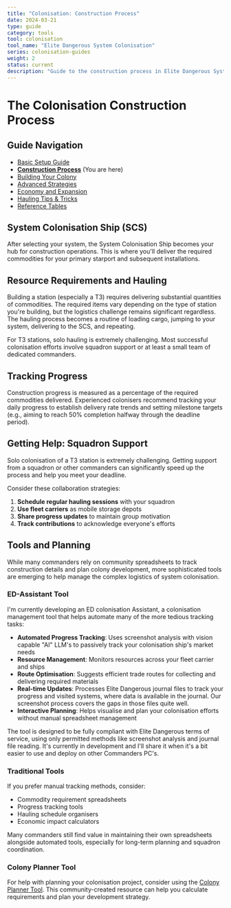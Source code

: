 ```yaml
---
title: "Colonisation: Construction Process"
date: 2024-03-21
type: guide
category: tools
tool: colonisation
tool_name: "Elite Dangerous System Colonisation"
series: colonisation-guides
weight: 2
status: current
description: "Guide to the construction process in Elite Dangerous System Colonisation"
---
```


# The Colonisation Construction Process

## Guide Navigation
- [Basic Setup Guide](/guides/colonisation-basics/)
- **[Construction Process](/guides/colonisation-construction/)** (You are here)
- [Building Your Colony](/guides/colonisation-building/)
- [Advanced Strategies](/guides/colonisation-advanced/)
- [Economy and Expansion](/guides/colonisation-economy/)
- [Hauling Tips & Tricks](/guides/colonisation-tips/)
- [Reference Tables](/guides/colonisation-reference/)

## System Colonisation Ship (SCS)

After selecting your system, the System Colonisation Ship becomes your hub for construction operations. This is where you'll deliver the required commodities for your primary starport and subsequent installations.

## Resource Requirements and Hauling

Building a station (especially a T3) requires delivering substantial quantities of commodities. The required items vary depending on the type of station you're building, but the logistics challenge remains significant regardless. The hauling process becomes a routine of loading cargo, jumping to your system, delivering to the SCS, and repeating.

For T3 stations, solo hauling is extremely challenging. Most successful colonisation efforts involve squadron support or at least a small team of dedicated commanders.

## Tracking Progress

Construction progress is measured as a percentage of the required commodities delivered. Experienced colonisers recommend tracking your daily progress to establish delivery rate trends and setting milestone targets (e.g., aiming to reach 50% completion halfway through the deadline period).

## Getting Help: Squadron Support

Solo colonisation of a T3 station is extremely challenging. Getting support from a squadron or other commanders can significantly speed up the process and help you meet your deadline.

Consider these collaboration strategies:
1. **Schedule regular hauling sessions** with your squadron
2. **Use fleet carriers** as mobile storage depots
3. **Share progress updates** to maintain group motivation
4. **Track contributions** to acknowledge everyone's efforts

## Tools and Planning

While many commanders rely on community spreadsheets to track construction details and plan colony development, more sophisticated tools are emerging to help manage the complex logistics of system colonisation.

### ED-Assistant Tool

I'm currently developing an ED colonisation Assistant, a colonisation management tool that helps automate many of the more tedious tracking tasks:

- **Automated Progress Tracking**: Uses screenshot analysis with vision capable "AI" LLM's to passively track your colonisation ship's market needs
- **Resource Management**: Monitors resources across your fleet carrier and ships
- **Route Optimisation**: Suggests efficient trade routes for collecting and delivering required materials
- **Real-time Updates**: Processes Elite Dangerous journal files to track your progress and visited systems, where data is available in the journal. Our screenshot process covers the gaps in those files quite well.
- **Interactive Planning**: Helps visualise and plan your colonisation efforts without manual spreadsheet management

The tool is designed to be fully compliant with Elite Dangerous terms of service, using only permitted methods like screenshot analysis and journal file reading. It's currently in development and I'll share it when it's a bit easier to use and deploy on other Commanders PC's.

### Traditional Tools

If you prefer manual tracking methods, consider:
- Commodity requirement spreadsheets
- Progress tracking tools
- Hauling schedule organisers
- Economic impact calculators

Many commanders still find value in maintaining their own spreadsheets alongside automated tools, especially for long-term planning and squadron coordination.

### Colony Planner Tool
For help with planning your colonisation project, consider using the [Colony Planner Tool](https://cmdr-nowski.github.io/syscol_helper/). This community-created resource can help you calculate requirements and plan your development strategy.
